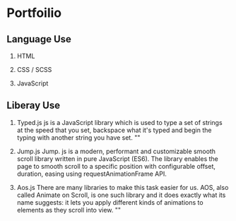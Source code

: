 # Portfoilio

Language Use
-------------------
1) HTML

2) CSS / SCSS

3) JavaScript


Liberay Use
-------------------
1) Typed.js
    js is a JavaScript library which is used to type a set of strings at the speed that you set, backspace what it's typed and begin the typing with another string you have set.
            "<link
      rel="stylesheet"
      href="https://gigabyte5671.github.io/AutoType/dist/autotype.min.css"
    />"

2) Jump.js
    Jump. js is a modern, performant and customizable smooth scroll library written in pure JavaScript (ES6). The library enables the page to smooth scroll to a specific position with configurable offset, duration, easing using requestAnimationFrame API.

3) Aos.js
    There are many libraries to make this task easier for us. AOS, also called Animate on Scroll, is one such library and it does exactly what its name suggests: it lets you apply different kinds of animations to elements as they scroll into view.
         "<link rel="stylesheet" href="https://unpkg.com/aos@next/dist/aos.css" />"
